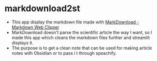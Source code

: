 # markdownload2st
- This app display the markdown file made with [MarkDownload - Markdown Web Clipper](https://chrome.google.com/webstore/detail/markdownload-markdown-web/pcmpcfapbekmbjjkdalcgopdkipoggdi?hl=en-GB)
- MarkDownload doesn't parse the scientific article the way I want, so I made this app which cleans the markdown files  further and streamlit displays it.
- The purpose is to get a clean note that can be used for making article notes with Obsidian or to pass i
t through speachify.
